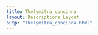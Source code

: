 ```yaml
---
title: Thelymitra_concinna
layout: Descriptions_Layout 
outp: "Thelymitra_concinna.html"
---
```



